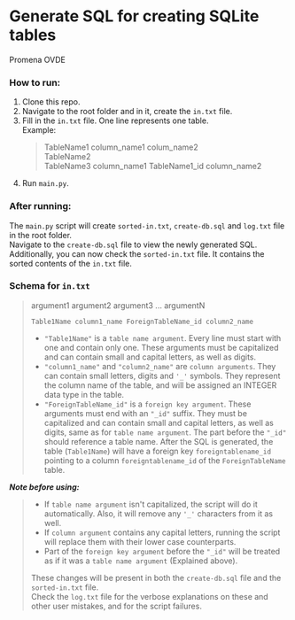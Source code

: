 # Generate SQL for creating SQLite tables
Promena OVDE
### How to run:
1. Clone this repo.
2. Navigate to the root folder and in it, create the `in.txt` file. 
3. Fill in the `in.txt` file. One line represents one table. <br>
	Example:
	> TableName1 column_name1 colum_name2 <br>
	> TableName2 <br>
	> TableName3 column_name1 TableName1_id column_name2 
4. Run `main.py`.

### After running:
The `main.py` script will create `sorted-in.txt`, `create-db.sql` and `log.txt` file in the root folder.<br>
Navigate to the `create-db.sql` file to view the newly generated SQL. <br>
Additionally, you can now check the `sorted-in.txt` file. It contains the sorted contents of the `in.txt` file.

### Schema for `in.txt`

> argument1 argument2 argument3 ... argumentN
>  
>  `Table1Name column1_name ForeignTableName_id column2_name`
>  
> * `"Table1Name"` is a `table name argument`. Every line must start with one and contain only one. These arguments must be capitalized and can contain small and capital letters, as well as digits. <br>
> * `"column1_name"` and `"column2_name"` are `column arguments`. They can contain small letters, digits and `'_'` symbols. They represent the column name of the table, and will be assigned an INTEGER data type in the table. <br>
> * `"ForeignTableName_id"` is a `foreign key argument`. These arguments must end with an `"_id"` suffix. They must be capitalized and can contain small and capital letters, as well as digits, same as for `table name argument`. The part before the `"_id"` should reference a table name. After the SQL is generated, the table (`Table1Name`) will have a foreign key `foreigntablename_id` pointing to a column `foreigntablename_id` of the `ForeignTableName` table. <br>

***Note before using:***
>  * If `table name argument` isn't capitalized, the script will do it
> automatically. Also, it will remove any `'_'` characters from it as well.<br>
>  * If `column argument` contains any capital letters, running the script
> will replace them with their lower case counterparts. <br>
>  * Part of the `foreign key argument` before the `"_id"` will be treated as if it was a `table name argument` (Explained above). <br>
>
> These changes will be present in both the `create-db.sql` file and the `sorted-in.txt` file.<br>
> Check the `log.txt` file for the verbose explanations on these and other user mistakes, and for the script failures.
